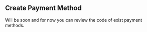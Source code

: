 Create Payment Method
-----

Will be soon and for now you can review the code of exist payment methods.